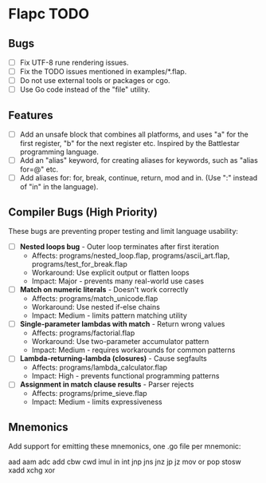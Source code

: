 # Flapc TODO

## Bugs

- [ ] Fix UTF-8 rune rendering issues.
- [ ] Fix the TODO issues mentioned in examples/*.flap.
- [ ] Do not use external tools or packages or cgo.
- [ ] Use Go code instead of the "file" utility.

## Features

- [ ] Add an unsafe block that combines all platforms, and uses "a" for the first register, "b" for the next register etc.
      Inspired by the Battlestar programming language.
- [ ] Add an "alias" keyword, for creating aliases for keywords, such as "alias for=@" etc.
- [ ] Add aliases for: for, break, continue, return, mod and in. (Use ":" instead of "in" in the language).

## Compiler Bugs (High Priority)

These bugs are preventing proper testing and limit language usability:

- [ ] **Nested loops bug** - Outer loop terminates after first iteration
  - Affects: programs/nested_loop.flap, programs/ascii_art.flap, programs/test_for_break.flap
  - Workaround: Use explicit output or flatten loops
  - Impact: Major - prevents many real-world use cases
- [ ] **Match on numeric literals** - Doesn't work correctly
  - Affects: programs/match_unicode.flap
  - Workaround: Use nested if-else chains
  - Impact: Medium - limits pattern matching utility
- [ ] **Single-parameter lambdas with match** - Return wrong values
  - Affects: programs/factorial.flap
  - Workaround: Use two-parameter accumulator pattern
  - Impact: Medium - requires workarounds for common patterns
- [ ] **Lambda-returning-lambda (closures)** - Cause segfaults
  - Affects: programs/lambda_calculator.flap
  - Impact: High - prevents functional programming patterns
- [ ] **Assignment in match clause results** - Parser rejects
  - Affects: programs/prime_sieve.flap
  - Impact: Medium - limits expressiveness

## Mnemonics

Add support for emitting these mnemonics, one .go file per mnemonic:

aad
aam
adc
add
cbw
cwd
imul
in
int
jnp
jns
jnz
jp
jz
mov
or
pop
stosw
xadd
xchg
xor

